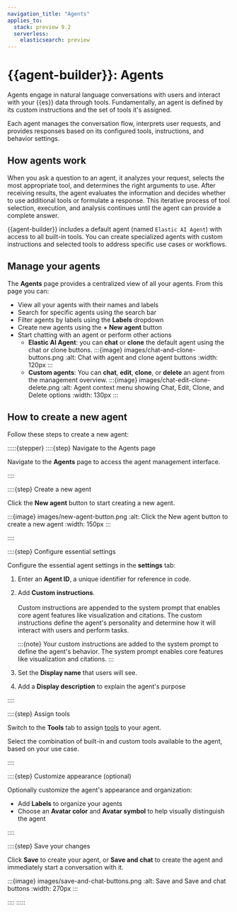 ```yaml
---
navigation_title: "Agents"
applies_to:
  stack: preview 9.2
  serverless:
    elasticsearch: preview
---
```


# {{agent-builder}}: Agents

Agents engage in natural language conversations with users and interact with your {{es}} data through tools.
Fundamentally, an agent is defined by its custom instructions and the set of tools it's assigned.

Each agent manages the conversation flow, interprets user requests, and provides responses based on its configured tools, instructions, and behavior settings.

## How agents work

When you ask a question to an agent, it analyzes your request, selects the most appropriate tool, and determines the right arguments to use. After receiving results, the agent evaluates the information and decides whether to use additional tools or formulate a response. This iterative process of tool selection, execution, and analysis continues until the agent can provide a complete answer.

{{agent-builder}} includes a default agent (named `Elastic AI Agent`) with access to all built-in tools. You can create specialized agents with custom instructions and selected tools to address specific use cases or workflows.

## Manage your agents

The **Agents** page provides a centralized view of all your agents. From this page you can:

- View all your agents with their names and labels
- Search for specific agents using the search bar
- Filter agents by labels using the **Labels** dropdown
- Create new agents using the **+ New agent** button
- Start chatting with an agent or perform other actions
    - **Elastic AI Agent**: you can **chat** or **clone** the default agent using the chat or clone buttons.
      :::{image} images/chat-and-clone-buttons.png
      :alt: Chat with agent and clone agent buttons
      :width: 120px
      :::
    - **Custom agents**: You can **chat**, **edit**, **clone**, or **delete** an agent from the management overview.
      :::{image} images/chat-edit-clone-delete.png
      :alt: Agent context menu showing Chat, Edit, Clone, and Delete options
      :width: 130px
      :::

## How to create a new agent

Follow these steps to create a new agent:

:::::{stepper}
::::{step} Navigate to the Agents page

Navigate to the **Agents** page to access the agent management interface.

::::

::::{step} Create a new agent

Click the **New agent** button to start creating a new agent.

:::{image} images/new-agent-button.png
:alt: Click the New agent button to create a new agent
:width: 150px
:::


::::

::::{step} Configure essential settings

Configure the essential agent settings in the **settings** tab:

1. Enter an **Agent ID**, a unique identifier for reference in code.
1. Add **Custom instructions**.<br><br>Custom instructions are appended to the system prompt that enables core agent features like visualization and citations. The custom instructions define the agent's personality and determine how it will interact with users and perform tasks.

    :::{note}
    Your custom instructions are added to the system prompt to define the agent's behavior. The system prompt enables core features like visualization and citations.
    :::
1. Set the **Display name** that users will see.
1. Add a **Display description** to explain the agent's purpose

::::

::::{step} Assign tools

Switch to the **Tools** tab to assign [tools](tools.md) to your agent.

Select the combination of built-in and custom tools available to the agent, based on your use case.

::::

::::{step} Customize appearance (optional)

Optionally customize the agent's appearance and organization:

- Add **Labels** to organize your agents
- Choose an **Avatar color** and **Avatar symbol** to help visually distinguish the agent

::::

::::{step} Save your changes

Click **Save** to create your agent, or **Save and chat** to create the agent and immediately start a conversation with it.

:::{image} images/save-and-chat-buttons.png
:alt: Save and Save and chat buttons
:width: 270px
:::

::::
:::::